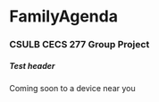 # FamilyAgenda
### CSULB CECS 277 Group Project
##### *Test* **header**

Coming soon to a device near you
